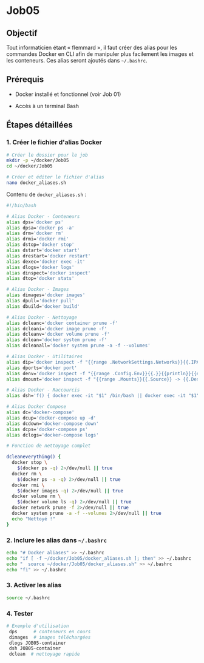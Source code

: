 
# Job05

## Objectif

Tout informaticien étant « flemmard », il faut créer des alias pour les commandes Docker en CLI afin de manipuler plus facilement les images et les conteneurs. Ces alias seront ajoutés dans `~/.bashrc`.

## Prérequis

-   Docker installé et fonctionnel (voir Job 01)
    
-   Accès à un terminal Bash
    

## Étapes détaillées

### 1. Créer le fichier d'alias Docker

```bash
# Créer le dossier pour le job
mkdir -p ~/docker/Job05
cd ~/docker/Job05

# Créer et éditer le fichier d'alias
nano docker_aliases.sh

```

Contenu de `docker_aliases.sh` :

```bash
#!/bin/bash

# Alias Docker - Conteneurs
alias dps='docker ps'
alias dpsa='docker ps -a'
alias drm='docker rm'
alias drmi='docker rmi'
alias dstop='docker stop'
alias dstart='docker start'
alias drestart='docker restart'
alias dexec='docker exec -it'
alias dlogs='docker logs'
alias dinspect='docker inspect'
alias dtop='docker stats'

# Alias Docker - Images
alias dimages='docker images'
alias dpull='docker pull'
alias dbuild='docker build'

# Alias Docker - Nettoyage
alias dcleanc='docker container prune -f'
alias dcleani='docker image prune -f'
alias dcleanv='docker volume prune -f'
alias dclean='docker system prune -f'
alias dcleanall='docker system prune -a -f --volumes'

# Alias Docker - Utilitaires
alias dip='docker inspect -f "{{range .NetworkSettings.Networks}}{{.IPAddress}}{{end}}"'
alias dports='docker port'
alias denv='docker inspect -f "{{range .Config.Env}}{{.}}{{println}}{{end}}"'
alias dmount='docker inspect -f "{{range .Mounts}}{{.Source}} -> {{.Destination}}{{println}}{{end}}"'

# Alias Docker - Raccourcis
alias dsh='f() { docker exec -it "$1" /bin/bash || docker exec -it "$1" /bin/sh; }; f'

# Alias Docker Compose
alias dc='docker-compose'
alias dcup='docker-compose up -d'
alias dcdown='docker-compose down'
alias dcps='docker-compose ps'
alias dclogs='docker-compose logs'

# Fonction de nettoyage complet

dcleaneverything() {
  docker stop \
    $(docker ps -q) 2>/dev/null || true
  docker rm \
    $(docker ps -a -q) 2>/dev/null || true
  docker rmi \
    $(docker images -q) 2>/dev/null || true
  docker volume rm \
    $(docker volume ls -q) 2>/dev/null || true
  docker network prune -f 2>/dev/null || true
  docker system prune -a -f --volumes 2>/dev/null || true
  echo "Nettoyé !"
}

```

### 2. Inclure les alias dans `~/.bashrc`

```bash
echo "# Docker aliases" >> ~/.bashrc
echo "if [ -f ~/docker/Job05/docker_aliases.sh ]; then" >> ~/.bashrc
echo "  source ~/docker/Job05/docker_aliases.sh" >> ~/.bashrc
echo "fi" >> ~/.bashrc

```

### 3. Activer les alias

```bash
source ~/.bashrc

```

### 4. Tester

```bash
# Exemple d'utilisation
 dps      # conteneurs en cours
 dimages  # images téléchargées
 dlogs JOB05-container
 dsh JOB05-container
 dclean  # nettoyage rapide

```
